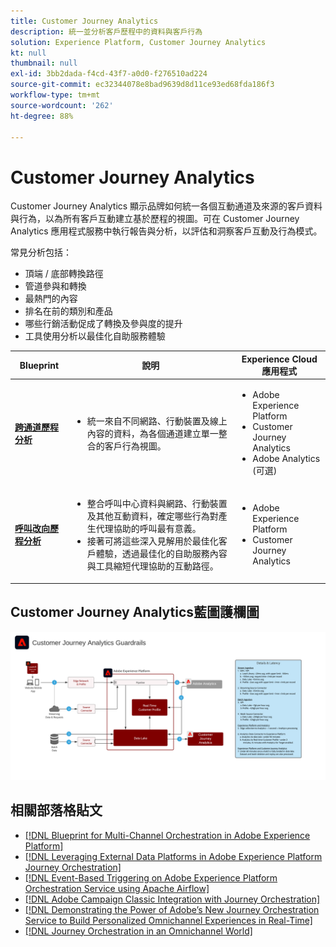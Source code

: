 ```yaml
---
title: Customer Journey Analytics
description: 統一並分析客戶歷程中的資料與客戶行為
solution: Experience Platform, Customer Journey Analytics
kt: null
thumbnail: null
exl-id: 3bb2dada-f4cd-43f7-a0d0-f276510ad224
source-git-commit: ec32344078e8bad9639d8d11ce93ed68fda186f3
workflow-type: tm+mt
source-wordcount: '262'
ht-degree: 88%

---
```


# Customer Journey Analytics

Customer Journey Analytics 顯示品牌如何統一各個互動通道及來源的客戶資料與行為，以為所有客戶互動建立基於歷程的視圖。可在 Customer Journey Analytics 應用程式服務中執行報告與分析，以評估和洞察客戶互動及行為模式。

常見分析包括：

* 頂端 / 底部轉換路徑
* 管道參與和轉換
* 最熱門的內容
* 排名在前的類別和產品
* 哪些行銷活動促成了轉換及參與度的提升
* 工具使用分析以最佳化自助服務體驗

| Blueprint | 說明 | Experience Cloud 應用程式 |
|---|---|---|
| **[跨通道歷程分析](https://experienceleague.adobe.com/docs/analytics-platform/using/cja-usecases/cross-channel.html)** | <ul><li>統一來自不同網路、行動裝置及線上內容的資料，為各個通道建立單一整合的客戶行為視圖。</li></ul> | <ul><li>Adobe Experience Platform</li><li>Customer Journey Analytics</li><li>Adobe Analytics (可選)</li></ul> |
| **[呼叫改向歷程分析](https://experienceleague.adobe.com/docs/analytics-platform/using/cja-usecases/call-center.html)** | <ul><li>整合呼叫中心資料與網路、行動裝置及其他互動資料，確定哪些行為對產生代理協助的呼叫最有意義。</li><li>接著可將這些深入見解用於最佳化客戶體驗，透過最佳化的自助服務內容與工具縮短代理協助的互動路徑。  </li></ul> | <ul><li>Adobe Experience Platform</li><li>Customer Journey Analytics</li> |

## Customer Journey Analytics藍圖護欄圖

![護欄圖](assets/cja_guardrails.png)

## 相關部落格貼文

* [[!DNL Blueprint for Multi-Channel Orchestration in Adobe Experience Platform]](https://medium.com/adobetech/blueprint-for-multi-channel-orchestration-in-adobe-experience-platform-c68317e94184)
* [[!DNL Leveraging External Data Platforms in Adobe Experience Platform Journey Orchestration]](https://medium.com/adobetech/leveraging-external-data-platforms-in-adobe-experience-platform-journey-orchestration-54fc6134fe17)
* [[!DNL Event-Based Triggering on Adobe Experience Platform Orchestration Service using Apache Airflow]](https://medium.com/adobetech/event-based-triggering-on-adobe-experience-platform-orchestration-service-using-apache-airflow-8607b28251f1)
* [[!DNL Adobe Campaign Classic Integration with Journey Orchestration]](https://medium.com/adobetech/adobe-campaign-classic-integration-with-journey-orchestration-ae577653281)
* [[!DNL Demonstrating the Power of Adobe’s New Journey Orchestration Service to Build Personalized Omnichannel Experiences in Real-Time]](https://medium.com/adobetech/demonstrating-the-power-of-adobes-new-journey-orchestration-service-to-build-personalized-aa60d88cd34)
* [[!DNL Journey Orchestration in an Omnichannel World]](https://medium.com/adobetech/journey-orchestration-in-an-omnichannel-world-3a2d32d556d9)
